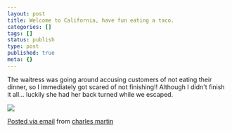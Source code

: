 ```yaml
---
layout: post
title: Welcome to California, have fun eating a taco.
categories: []
tags: []
status: publish
type: post
published: true
meta: {}
---
```


The waitress was going around accusing customers of not eating their
dinner, so I immediately got scared of not finishing!! Although I
didn't finish it all... luckily she had her back turned while we
escaped.

![]({{site.baseurl}}/assets/posterous/charlesmartin/07/2010-07-WelcomeToAmerica.jpg)

[Posted via email](http://posterous.com)  from 
[charles martin](http://charlesmartin.posterous.com/welcome-to-california-have-fun-eating-a-taco)
